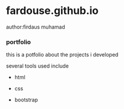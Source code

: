 # fardouse.github.io
author:firdaus muhamad
### portfolio
this is a potfolio about the projects i developed

several tools used include
* html

* css

* bootstrap
